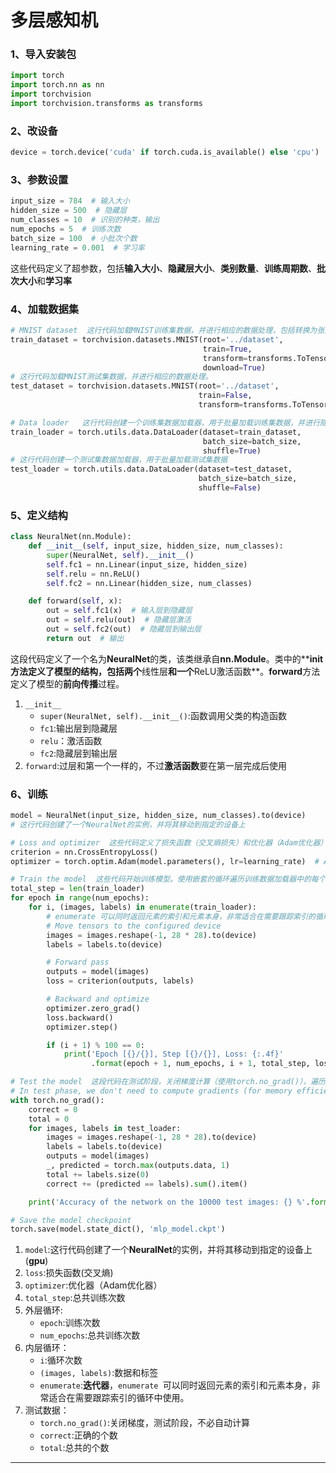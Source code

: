 # 多层感知机
### 1、导入安装包
```python
import torch
import torch.nn as nn
import torchvision
import torchvision.transforms as transforms
```
### 2、改设备
```python
device = torch.device('cuda' if torch.cuda.is_available() else 'cpu')
```
### 3、参数设置
```python
input_size = 784  # 输入大小
hidden_size = 500  # 隐藏层
num_classes = 10  # 识别的种类，输出
num_epochs = 5  # 训练次数
batch_size = 100  # 小批次个数
learning_rate = 0.001  # 学习率
```
这些代码定义了超参数，包括**输入大小**、**隐藏层大小**、**类别数量**、**训练周期数**、**批次大小**和**学习率**
### 4、加载数据集
```python
# MNIST dataset  这行代码加载MNIST训练集数据，并进行相应的数据处理，包括转换为张量（transforms.ToTensor()）和下载数据。
train_dataset = torchvision.datasets.MNIST(root='../dataset',
                                           train=True,
                                           transform=transforms.ToTensor(),
                                           download=True)
# 这行代码加载MNIST测试集数据，并进行相应的数据处理。
test_dataset = torchvision.datasets.MNIST(root='../dataset',
                                          train=False,
                                          transform=transforms.ToTensor())

# Data loader   这行代码创建一个训练集数据加载器，用于批量加载训练集数据，并进行随机打乱（shuffle=True）
train_loader = torch.utils.data.DataLoader(dataset=train_dataset,
                                           batch_size=batch_size,
                                           shuffle=True)
# 这行代码创建一个测试集数据加载器，用于批量加载测试集数据
test_loader = torch.utils.data.DataLoader(dataset=test_dataset,
                                          batch_size=batch_size,
                                          shuffle=False)
```
### 5、定义结构
```python
class NeuralNet(nn.Module):
    def __init__(self, input_size, hidden_size, num_classes):
        super(NeuralNet, self).__init__()
        self.fc1 = nn.Linear(input_size, hidden_size)
        self.relu = nn.ReLU()
        self.fc2 = nn.Linear(hidden_size, num_classes)

    def forward(self, x):
        out = self.fc1(x)  # 输入层到隐藏层
        out = self.relu(out)  # 隐藏层激活
        out = self.fc2(out)  # 隐藏层到输出层
        return out  # 输出
```
这段代码定义了一个名为**NeuralNet**的类，该类继承自**nn.Module**。类中的**__init__**方法定义了模型的结构，包括两个**线性层**和一个**ReLU激活函数**。**forward**方法定义了模型的**前向传播**过程。

1. `__init__`
    - `super(NeuralNet, self).__init__()`:函数调用父类的构造函数
    - `fc1`:输出层到隐藏层
    - `relu`：激活函数
    - `fc2`:隐藏层到输出层
2. `forward`:过层和第一个一样的，不过**激活函数**要在第一层完成后使用
### 6、训练
```python
model = NeuralNet(input_size, hidden_size, num_classes).to(device)
# 这行代码创建了一个NeuralNet的实例，并将其移动到指定的设备上

# Loss and optimizer  这些代码定义了损失函数（交叉熵损失）和优化器（Adam优化器）
criterion = nn.CrossEntropyLoss()
optimizer = torch.optim.Adam(model.parameters(), lr=learning_rate)  # Adam是优化器的一种

# Train the model  这些代码开始训练模型。使用嵌套的循环遍历训练数据加载器中的每个批次，并进行前向传播、计算损失、反向传播和优化模型的参数。周期性地打印出当前训练步骤的信息
total_step = len(train_loader)
for epoch in range(num_epochs):
    for i, (images, labels) in enumerate(train_loader):
        # enumerate 可以同时返回元素的索引和元素本身，非常适合在需要跟踪索引的循环中使用。
        # Move tensors to the configured device
        images = images.reshape(-1, 28 * 28).to(device)
        labels = labels.to(device)

        # Forward pass
        outputs = model(images)
        loss = criterion(outputs, labels)

        # Backward and optimize
        optimizer.zero_grad()
        loss.backward()
        optimizer.step()

        if (i + 1) % 100 == 0:
            print('Epoch [{}/{}], Step [{}/{}], Loss: {:.4f}'
                  .format(epoch + 1, num_epochs, i + 1, total_step, loss.item()))

# Test the model  这段代码在测试阶段，关闭梯度计算（使用torch.no_grad()），遍历测试数据加载器中的每个批次，并计算模型在测试集上的准确率。
# In test phase, we don't need to compute gradients (for memory efficiency)
with torch.no_grad():
    correct = 0
    total = 0
    for images, labels in test_loader:
        images = images.reshape(-1, 28 * 28).to(device)
        labels = labels.to(device)
        outputs = model(images)
        _, predicted = torch.max(outputs.data, 1)
        total += labels.size(0)
        correct += (predicted == labels).sum().item()

    print('Accuracy of the network on the 10000 test images: {} %'.format(100 * correct / total))

# Save the model checkpoint
torch.save(model.state_dict(), 'mlp_model.ckpt')
```
1. `model`:这行代码创建了一个**NeuralNet**的实例，并将其移动到指定的设备上(**gpu**)
2. `loss`:损失函数(交叉熵)
3. `optimizer`:优化器（Adam优化器）
4. `total_step`:总共训练次数
5. 外层循环:
   - `epoch`:训练次数
   - `num_epochs`:总共训练次数
6. 内层循环：
   - `i`:循环次数
   - `(images, labels)`:数据和标签
   - `enumerate`:**迭代器**，`enumerate `可以同时返回元素的索引和元素本身，非常适合在需要跟踪索引的循环中使用。
7. 测试数据：
    - `torch.no_grad()`:关闭梯度，测试阶段，不必自动计算
    - `correct`:正确的个数
    - `total`:总共的个数
---
